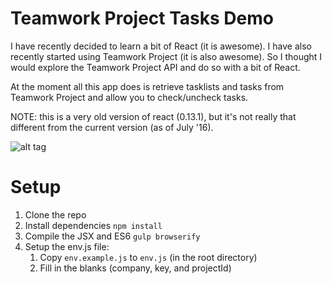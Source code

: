 # Teamwork Project Tasks Demo

I have recently decided to learn a bit of React (it is awesome). I have also recently started using Teamwork Project (it is also awesome). So I thought I would explore the Teamwork Project API and do so with a bit of React.

At the moment all this app does is retrieve tasklists and tasks from Teamwork Project and allow you to check/uncheck tasks.

NOTE: this is a very old version of react (0.13.1), but it's not really that different from the current version (as of July '16).

![alt tag](https://assets.paddymoran.nz/twp/twp-tasks.png)

# Setup

1. Clone the repo
2. Install dependencies `npm install`
3. Compile the JSX and ES6 `gulp browserify`
4. Setup the env.js file:
    1. Copy `env.example.js` to `env.js` (in the root directory)
    2. Fill in the blanks (company, key, and projectId)
